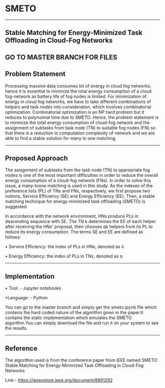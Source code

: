 # SMETO
--------------------------------------------------------------------------------
Stable Matching for Energy-Minimized Task Offloading in Cloud-Fog Networks
-----------------------------------------------------------------------------------
GO TO MASTER BRANCH FOR FILES
-------------------------------------
Problem Statement
------------------------------------------------
Processing massive data consumes lot of energy in cloud fog networks; hence it is
essential to minimize the total energy consumption of a cloud fog-network as
battery life of fog nodes is limited. For minimization of energy in cloud fog
networks, we have to take different combinations of helpers and task nodes into
consideration, which involves combinatorial optimization. Combinatorial
optimization is an NP hard problem but it reduces to polynomial time due to
SMETO.
Hence, the problem statement is to minimize the total energy consumption of
cloud-fog network and the assignment of subtasks from task node (TN) to suitable
fog nodes (FN) so that there is a reduction in computation complexity of network
and we are able to find a stable solution for many to one matching.



-----------------------------------------------------
Proposed Approach
----------------------------------------------
The assignment of subtasks from the task node (TN) to appropriate fog nodes is
one of the most important difficulties in order to reduce the overall energy
consumption of a cloud-fog network (FNs). In order to solve this issue, a many-toone matching is used in this study. As the indexes of the preference lists (PL) of TNs
and FNs, respectively, we first propose two notions, Service Efficiency (SE) and
Energy Efficiency (EE). Then, a stable matching technique for energy-minimized
task offloading (SMETO) is suggested.

In accordance with the network environment, HNs produce PLs in descending
sequence with SE. The TN k determines the EE of each helper after receiving the
HNs' proposal, then chooses qk helpers from its PL to reduce its energy
consumption. The terms SE and EE are defined as follows:

• Service Efficiency: the index of PLs in HNs, denoted as λ

• Energy Efficiency: the index of PLs in TNs, denoted as η

------------------------------------------------------------------------------
Implementation
---------------------------------------------------------------------
• Tool: - Jupyter notebooks

•Language: - Python



You can go to the master branch and simply get the smeto.ipynb file which contains the hard coded nature of the algorithm given in the paper.It contains the static implementation which emulates the SMETO algorithm.You can simply download the file and run it on your system to see the results.

--------------------------------
Reference
--------------------------------
The algorithm used is from the conference paper from IEEE named SMETO: Stable Matching for Energy-Minimized
Task Offloading in Cloud-Fog Networks

Link:- https://ieeexplore.ieee.org/document/8891292
